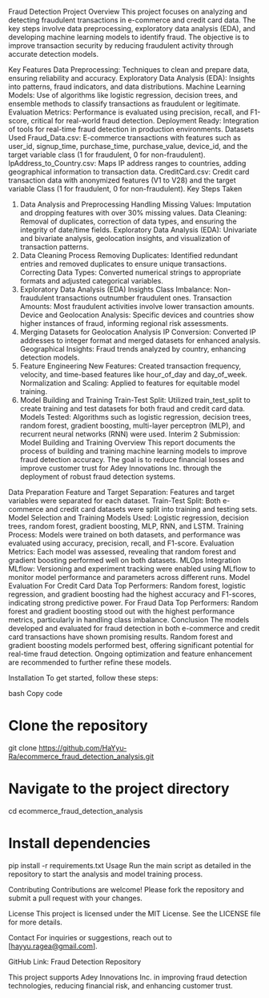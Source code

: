 Fraud Detection Project
Overview
This project focuses on analyzing and detecting fraudulent transactions in e-commerce and credit card data. The key steps involve data preprocessing, exploratory data analysis (EDA), and developing machine learning models to identify fraud. The objective is to improve transaction security by reducing fraudulent activity through accurate detection models.

Key Features
Data Preprocessing: Techniques to clean and prepare data, ensuring reliability and accuracy.
Exploratory Data Analysis (EDA): Insights into patterns, fraud indicators, and data distributions.
Machine Learning Models: Use of algorithms like logistic regression, decision trees, and ensemble methods to classify transactions as fraudulent or legitimate.
Evaluation Metrics: Performance is evaluated using precision, recall, and F1-score, critical for real-world fraud detection.
Deployment Ready: Integration of tools for real-time fraud detection in production environments.
Datasets Used
Fraud_Data.csv: E-commerce transactions with features such as user_id, signup_time, purchase_time, purchase_value, device_id, and the target variable class (1 for fraudulent, 0 for non-fraudulent).
IpAddress_to_Country.csv: Maps IP address ranges to countries, adding geographical information to transaction data.
CreditCard.csv: Credit card transaction data with anonymized features (V1 to V28) and the target variable Class (1 for fraudulent, 0 for non-fraudulent).
Key Steps Taken
1. Data Analysis and Preprocessing
Handling Missing Values: Imputation and dropping features with over 30% missing values.
Data Cleaning: Removal of duplicates, correction of data types, and ensuring the integrity of date/time fields.
Exploratory Data Analysis (EDA): Univariate and bivariate analysis, geolocation insights, and visualization of transaction patterns.
2. Data Cleaning Process
Removing Duplicates: Identified redundant entries and removed duplicates to ensure unique transactions.
Correcting Data Types: Converted numerical strings to appropriate formats and adjusted categorical variables.
3. Exploratory Data Analysis (EDA) Insights
Class Imbalance: Non-fraudulent transactions outnumber fraudulent ones.
Transaction Amounts: Most fraudulent activities involve lower transaction amounts.
Device and Geolocation Analysis: Specific devices and countries show higher instances of fraud, informing regional risk assessments.
4. Merging Datasets for Geolocation Analysis
IP Conversion: Converted IP addresses to integer format and merged datasets for enhanced analysis.
Geographical Insights: Fraud trends analyzed by country, enhancing detection models.
5. Feature Engineering
New Features: Created transaction frequency, velocity, and time-based features like hour_of_day and day_of_week.
Normalization and Scaling: Applied to features for equitable model training.
6. Model Building and Training
Train-Test Split: Utilized train_test_split to create training and test datasets for both fraud and credit card data.
Models Tested: Algorithms such as logistic regression, decision trees, random forest, gradient boosting, multi-layer perceptron (MLP), and recurrent neural networks (RNN) were used.
Interim 2 Submission: Model Building and Training
Overview
This report documents the process of building and training machine learning models to improve fraud detection accuracy. The goal is to reduce financial losses and improve customer trust for Adey Innovations Inc. through the deployment of robust fraud detection systems.

Data Preparation
Feature and Target Separation: Features and target variables were separated for each dataset.
Train-Test Split: Both e-commerce and credit card datasets were split into training and testing sets.
Model Selection and Training
Models Used: Logistic regression, decision trees, random forest, gradient boosting, MLP, RNN, and LSTM.
Training Process: Models were trained on both datasets, and performance was evaluated using accuracy, precision, recall, and F1-score.
Evaluation Metrics: Each model was assessed, revealing that random forest and gradient boosting performed well on both datasets.
MLOps Integration
MLflow: Versioning and experiment tracking were enabled using MLflow to monitor model performance and parameters across different runs.
Model Evaluation
For Credit Card Data
Top Performers: Random forest, logistic regression, and gradient boosting had the highest accuracy and F1-scores, indicating strong predictive power.
For Fraud Data
Top Performers: Random forest and gradient boosting stood out with the highest performance metrics, particularly in handling class imbalance.
Conclusion
The models developed and evaluated for fraud detection in both e-commerce and credit card transactions have shown promising results. Random forest and gradient boosting models performed best, offering significant potential for real-time fraud detection. Ongoing optimization and feature enhancement are recommended to further refine these models.

Installation
To get started, follow these steps:

bash
Copy code
# Clone the repository
git clone https://github.com/HaYyu-Ra/ecommerce_fraud_detection_analysis.git
# Navigate to the project directory
cd ecommerce_fraud_detection_analysis
# Install dependencies
pip install -r requirements.txt
Usage
Run the main script as detailed in the repository to start the analysis and model training process.

Contributing
Contributions are welcome! Please fork the repository and submit a pull request with your changes.

License
This project is licensed under the MIT License. See the LICENSE file for more details.

Contact
For inquiries or suggestions, reach out to [hayyu.ragea@gmail.com].

GitHub Link: Fraud Detection Repository

This project supports Adey Innovations Inc. in improving fraud detection technologies, reducing financial risk, and enhancing customer trust.
